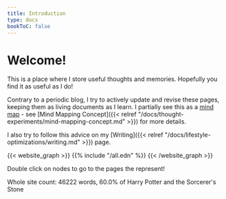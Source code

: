 ```yaml
---
title: Introduction
type: docs
bookToC: false
---
```


# Welcome!

This is a place where I store useful thoughts and memories.  Hopefully you find
it as useful as I do!

Contrary to a periodic blog, I try to actively update and revise these pages,
keeping them as living documents as I learn. I partially see this as a [mind
map](https://en.wikipedia.org/wiki/Mind_map) - see [Mind Mapping Concept]({{< relref
"/docs/thought-experiments/mind-mapping-concept.md" >}}) for more details. 

I also try to follow this advice on my [Writing]({{< relref
"/docs/lifestyle-optimizations/writing.md" >}}) page.

{{< website_graph >}}
{{% include "/all.edn" %}}
{{< /website_graph >}}

Double click on nodes to go to the pages the represent!

Whole site count: 46222 words, 60.0% of Harry Potter and the Sorcerer's Stone